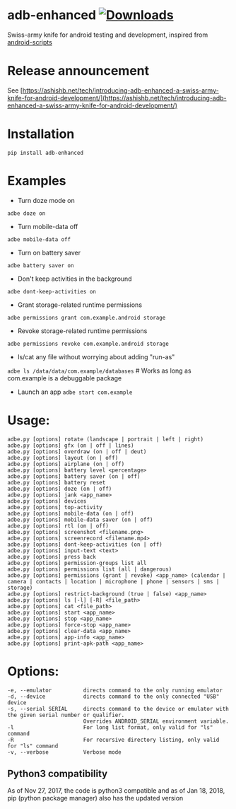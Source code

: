 # adb-enhanced [![Downloads](http://pepy.tech/badge/adb-enhanced)](http://pepy.tech/project/adb-enhanced)

Swiss-army knife for android testing and development, inspired from [android-scripts](https://github.com/dhelleberg/android-scripts)

# Release announcement
See [https://ashishb.net/tech/introducing-adb-enhanced-a-swiss-army-knife-for-android-development/](https://ashishb.net/tech/introducing-adb-enhanced-a-swiss-army-knife-for-android-development/)


# Installation
`pip install adb-enhanced`



# Examples

* Turn doze mode on

`adbe doze on`

* Turn mobile-data off

`adbe mobile-data off`

* Turn on battery saver

`adbe battery saver on`

* Don't keep activities in the background

`adbe dont-keep-activities on`

* Grant storage-related runtime permissions

`adbe permissions grant com.example.android storage`

* Revoke storage-related runtime permissions

`adbe permissions revoke com.example.android storage`

* ls/cat any file without worrying about adding "run-as"

`adbe ls /data/data/com.example/databases`  # Works as long as com.example is a debuggable package

* Launch an app
`adbe start com.example`

# Usage:

    adbe.py [options] rotate (landscape | portrait | left | right)
    adbe.py [options] gfx (on | off | lines)
    adbe.py [options] overdraw (on | off | deut)
    adbe.py [options] layout (on | off)
    adbe.py [options] airplane (on | off)
    adbe.py [options] battery level <percentage>
    adbe.py [options] battery saver (on | off)
    adbe.py [options] battery reset
    adbe.py [options] doze (on | off)
    adbe.py [options] jank <app_name>
    adbe.py [options] devices
    adbe.py [options] top-activity
    adbe.py [options] mobile-data (on | off)
    adbe.py [options] mobile-data saver (on | off)
    adbe.py [options] rtl (on | off)
    adbe.py [options] screenshot <filename.png>
    adbe.py [options] screenrecord <filename.mp4>
    adbe.py [options] dont-keep-activities (on | off)
    adbe.py [options] input-text <text>
    adbe.py [options] press back
    adbe.py [options] permission-groups list all
    adbe.py [options] permissions list (all | dangerous)
    adbe.py [options] permissions (grant | revoke) <app_name> (calendar | camera | contacts | location | microphone | phone | sensors | sms | storage)
    adbe.py [options] restrict-background (true | false) <app_name>
    adbe.py [options] ls [-l] [-R] <file_path>
    adbe.py [options] cat <file_path>
    adbe.py [options] start <app_name>
    adbe.py [options] stop <app_name>
    adbe.py [options] force-stop <app_name>
    adbe.py [options] clear-data <app_name>
    adbe.py [options] app-info <app_name>
    adbe.py [options] print-apk-path <app_name>

# Options:

    -e, --emulator          directs command to the only running emulator
    -d, --device            directs command to the only connected "USB" device
    -s, --serial SERIAL     directs command to the device or emulator with the given serial number or qualifier.
                            Overrides ANDROID_SERIAL environment variable.
    -l                      For long list format, only valid for "ls" command
    -R                      For recursive directory listing, only valid for "ls" command
    -v, --verbose           Verbose mode
    
## Python3 compatibility

As of Nov 27, 2017, the code is python3 compatible and as of Jan 18, 2018, pip (python package manager) also has the updated version 
